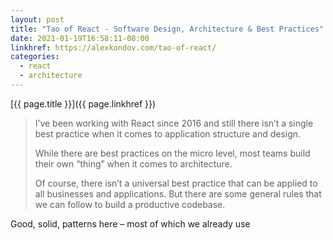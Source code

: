 ```yaml
---
layout: post
title: "Tao of React - Software Design, Architecture & Best Practices"
date: 2021-01-19T16:58:11-08:00
linkhref: https://alexkondov.com/tao-of-react/
categories:
  - react
  - architecture
---
```



[{{ page.title }}]({{ page.linkhref }})

> I’ve been working with React since 2016 and still there isn’t a single best practice when it comes to application structure and design.
>
> While there are best practices on the micro level, most teams build their own “thing” when it comes to architecture.
>
> Of course, there isn’t a universal best practice that can be applied to all businesses and applications. But there are some general rules that we can follow to build a productive codebase.

Good, solid, patterns here – most of which we already use

